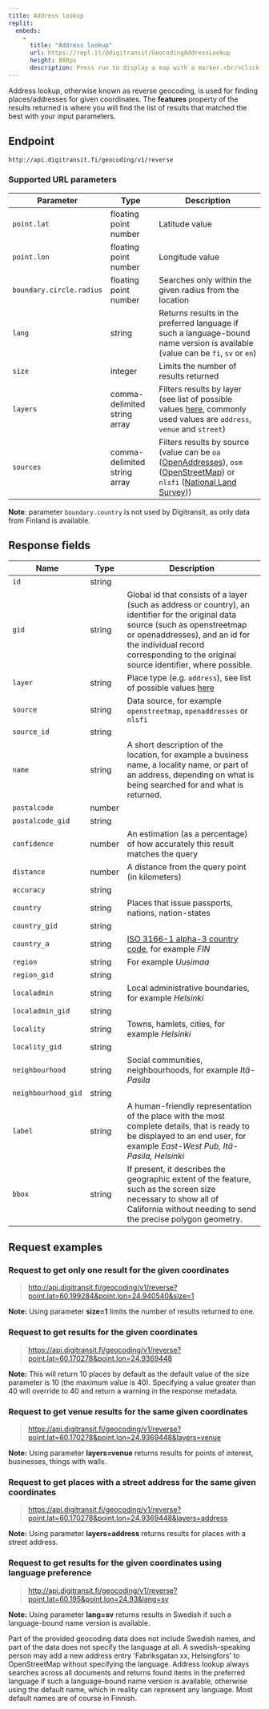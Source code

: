 ```yaml
---
title: Address lookup
replit:
  embeds:
    -
      title: "Address lookup"
      url: https://repl.it/@digitransit/GeocodingAddressLookup
      height: 880px
      description: Press run to display a map with a marker.<br/>Click the marker to see the address in its location.
---
```


Address lookup, otherwise known as reverse geocoding, is used for finding places/addresses for given coordinates. The **features** property of the results returned is where you will find the list of results that matched the best with your input parameters.

## Endpoint

`http://api.digitransit.fi/geocoding/v1/reverse`

### Supported URL parameters

| Parameter       | Type           | Description                                              |
|-----------------|----------------|----------------------------------------------------------|
| `point.lat`              | floating point number         | Latitude value
| `point.lon`              | floating point number         | Longitude value
| `boundary.circle.radius` | floating point number         | Searches only within the given radius from the location
| `lang`                   | string                        | Returns results in the preferred language if such a language-bound name version is available (value can be `fi`, `sv` or `en`)
| `size`                   | integer                       | Limits the number of results returned
| `layers`                 | comma-delimited string array  | Filters results by layer (see list of possible values [here](https://github.com/pelias/documentation/blob/master/reverse.md#filter-by-layers-data-type), commonly used values are `address`, `venue` and `street`)
| `sources`                | comma-delimited string array  | Filters results by source (value can be `oa` ([OpenAddresses](https://openaddresses.io/)), `osm` ([OpenStreetMap](http://openstreetmap.org/)) or `nlsfi` ([National Land Survey](https://www.maanmittauslaitos.fi/en)))

**Note**: parameter `boundary.country` is not used by Digitransit, as only data from Finland is available.

## Response fields

| Name              | Type    | Description                                              |
|-------------------|---------|----------------------------------------------------------|
| `id`                | string  |
| `gid`               | string  | Global id that consists of a layer (such as address or country), an identifier for the original data source (such as openstreetmap or openaddresses), and an id for the individual record corresponding to the original source identifier, where possible.
| `layer`             | string  | Place type (e.g. `address`), see list of possible values [here](https://github.com/pelias/documentation/blob/master/reverse.md#filter-by-layers-data-type)
| `source`            | string  | Data source, for example `openstreetmap`, `openaddresses` or `nlsfi`
| `source_id`         | string  |
| `name`              | string  | A short description of the location, for example a business name, a locality name, or part of an address, depending on what is being searched for and what is returned.
| `postalcode`        | number  |
| `postalcode_gid`    | string  |
| `confidence`        | number  | An estimation (as a percentage) of how accurately this result matches the query
| `distance`          | number  | A distance from the query point (in kilometers)
| `accuracy`          | string  |
| `country`           | string  | Places that issue passports, nations, nation-states
| `country_gid`       | string  |
| `country_a`         | string  | [ISO 3166-1 alpha-3 country code](https://en.wikipedia.org/wiki/ISO_3166-1), for example *FIN*
| `region`            | string  | For example *Uusimaa*
| `region_gid`        | string  |
| `localadmin`        | string  | Local administrative boundaries, for example *Helsinki*
| `localadmin_gid`    | string  |
| `locality`          | string  | Towns, hamlets, cities, for example *Helsinki*
| `locality_gid`      | string  |
| `neighbourhood`     | string  | Social communities, neighbourhoods, for example *Itä-Pasila*
| `neighbourhood_gid` | string  |
| `label`             | string  | A human-friendly representation of the place with the most complete details, that is ready to be displayed to an end user, for example *East-West Pub, Itä-Pasila, Helsinki*
| `bbox`              | string  | If present, it describes the geographic extent of the feature, such as the screen size necessary to show all of California without needing to send the precise polygon geometry.

## Request examples

### Request to get only one result for the given coordinates

> http://api.digitransit.fi/geocoding/v1/reverse?point.lat=60.199284&point.lon=24.940540&size=1

**Note:** Using parameter **size=1** limits the number of results returned to one.

### Request to get results for the given coordinates

> https://api.digitransit.fi/geocoding/v1/reverse?point.lat=60.170278&point.lon=24.9369448

**Note:** This will return 10 places by default as the default value of the size parameter is 10 (the maximum value is 40). Specifying a value greater than 40 will override to 40 and return a warning in the response metadata.

### Request to get venue results for the same given coordinates

> https://api.digitransit.fi/geocoding/v1/reverse?point.lat=60.170278&point.lon=24.9369448&layers=venue

**Note:** Using parameter **layers=venue** returns results for points of interest, businesses, things with walls.

### Request to get places with a street address for the same given coordinates

> https://api.digitransit.fi/geocoding/v1/reverse?point.lat=60.170278&point.lon=24.9369448&layers=address

**Note:** Using parameter **layers=address** returns results for places with a street address.

### Request to get results for the given coordinates using language preference

> http://api.digitransit.fi/geocoding/v1/reverse?point.lat=60.195&point.lon=24.93&lang=sv

**Note:** Using parameter **lang=sv** returns results in Swedish if such a language-bound name version is available.

Part of the provided geocoding data does not include Swedish names, and part of the data
does not specify the language at all. A swedish-speaking person may add a new address entry
'Fabriksgatan xx, Helsingfors' to OpenStreetMap without specifying the language.
Address lookup always searches across all documents and returns found items in the preferred
language if such a language-bound name version is available, otherwise using the default name,
which in reality can represent any language. Most default names are of course in Finnish.
